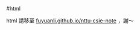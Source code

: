 #html

html 請移至 [fuyuanli.github.io/nttu-csie-note](https://github.com/fuyuanli/fuyuanli.github.io/tree/master/nttu-csie-note) ，謝～

